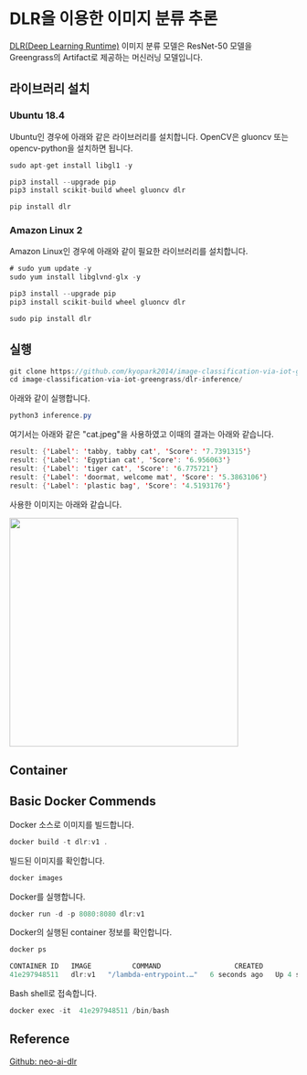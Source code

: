 # DLR을 이용한 이미지 분류 추론

[DLR(Deep Learning Runtime)](https://docs.aws.amazon.com/greengrass/v2/developerguide/dlr-component.html) 이미지 분류 모델은 ResNet-50 모델을 Greengrass의 Artifact로 제공하는 머신러닝 모델입니다. 

## 라이브러리 설치

### Ubuntu 18.4

Ubuntu인 경우에 아래와 같은 라이브러리를 설치합니다. OpenCV은 gluoncv 또는 opencv-python을 설치하면 됩니다.

```java
sudo apt-get install libgl1 -y

pip3 install --upgrade pip
pip3 install scikit-build wheel gluoncv dlr

pip install dlr 
```

### Amazon Linux 2

Amazon Linux인 경우에 아래와 같이 필요한 라이브러리를 설치합니다. 

```java
# sudo yum update -y
sudo yum install libglvnd-glx -y

pip3 install --upgrade pip
pip3 install scikit-build wheel gluoncv dlr

sudo pip install dlr
```

## 실행 

```java
git clone https://github.com/kyopark2014/image-classification-via-iot-greengrass
cd image-classification-via-iot-greengrass/dlr-inference/
```

아래와 같이 실행합니다. 

```java
python3 inference.py 
```

여기서는 아래와 같은 "cat.jpeg"을 사용하였고 이때의 결과는 아래와 같습니다. 

```java
result: {'Label': 'tabby, tabby cat', 'Score': '7.7391315'}
result: {'Label': 'Egyptian cat', 'Score': '6.956063'}
result: {'Label': 'tiger cat', 'Score': '6.775721'}
result: {'Label': 'doormat, welcome mat', 'Score': '5.3863106'}
result: {'Label': 'plastic bag', 'Score': '4.5193176'}
```

사용한 이미지는 아래와 같습니다.

<img src="https://user-images.githubusercontent.com/52392004/209852850-4f3792e8-2423-4689-83ed-3b98881616d7.png" width="400">

## Container

## Basic Docker Commends

Docker 소스로 이미지를 빌드합니다. 

```java
docker build -t dlr:v1 .
```

빌드된 이미지를 확인합니다. 

```java
docker images
```

Docker를 실행합니다. 

```java
docker run -d -p 8080:8080 dlr:v1
```


Docker의 실행된 container 정보를 확인합니다. 

```java
docker ps

CONTAINER ID   IMAGE          COMMAND                  CREATED         STATUS         PORTS                    NAMES
41e297948511   dlr:v1   "/lambda-entrypoint.…"   6 seconds ago   Up 4 seconds   0.0.0.0:8080->8080/tcp   stupefied_carson
```

Bash shell로 접속합니다.

```java
docker exec -it  41e297948511 /bin/bash
```





## Reference 

[Github: neo-ai-dlr](https://github.com/neo-ai/neo-ai-dlr)
